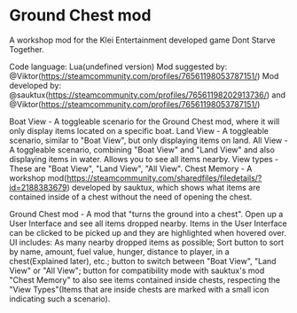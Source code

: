 # Ground Chest mod
 A workshop mod for the Klei Entertainment developed game Dont Starve Together.

Code language: Lua(undefined version)
Mod suggested by: @Viktor(https://steamcommunity.com/profiles/76561198053787151/)
Mod developed by: @sauktux(https://steamcommunity.com/profiles/76561198202913736/) and @Viktor(https://steamcommunity.com/profiles/76561198053787151/)

Boat View - A toggleable scenario for the Ground Chest mod, where it will only display items located on a specific boat.
Land View - A toggleable scenario, similar to "Boat View", but only displaying items on land.
All View - A toggleable scenario, combining "Boat View" and "Land View" and also displaying items in water. Allows you to see all items nearby.
View types - These are "Boat View", "Land View", "All View".
Chest Memory - A workshop mod(https://steamcommunity.com/sharedfiles/filedetails/?id=2188383679) developed by sauktux, which shows what items are contained inside of a chest without the need of opening the chest. 


Ground Chest mod - A mod that "turns the ground into a chest". Open up a User Interface and see all items dropped nearby. Items in the User Interface can be clicked to be picked up and they are highlighted when hovered over. UI includes: As many nearby dropped items as possible; Sort button to sort by name, amount, fuel value, hunger, distance to player, in a chest(Explained later), etc.; button to switch between "Boat View", "Land View" or "All View"; button for compatibility mode with sauktux's mod "Chest Memory" to also see items contained inside chests, respecting the "View Types"(Items that are inside chests are marked with a small icon indicating such a scenario).
